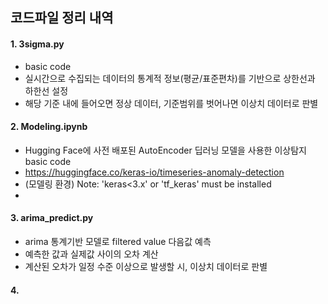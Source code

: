 ## 코드파일 정리 내역

#### 1. 3sigma.py
- basic code
- 실시간으로 수집되는 데이터의 통계적 정보(평균/표준편차)를 기반으로 상한선과 하한선 설정
- 해당 기준 내에 들어오면 정상 데이터, 기준범위를 벗어나면 이상치 데이터로 판별

#### 2. Modeling.ipynb
- Hugging Face에 사전 배포된 AutoEncoder 딥러닝 모델을 사용한 이상탐지 basic code
- https://huggingface.co/keras-io/timeseries-anomaly-detection
- (모델링 환경) Note: 'keras<3.x' or 'tf_keras' must be installed
- 

#### 3. arima_predict.py
- arima 통계기반 모델로 filtered value 다음값 예측
- 예측한 값과 실제값 사이의 오차 계산
- 계산된 오차가 일정 수준 이상으로 발생할 시, 이상치 데이터로 판별

#### 4. 
